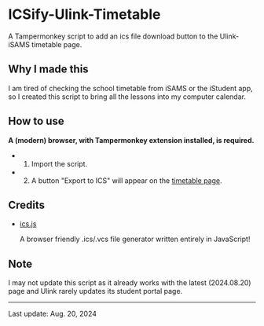 # ICSify-Ulink-Timetable

A Tampermonkey script to add an ics file download button to the Ulink-iSAMS timetable page.

## Why I made this

I am tired of checking the school timetable from iSAMS or the iStudent app, so I created this script to bring all the lessons into my computer calendar.

## How to use

**A (modern) browser, with Tampermonkey extension installed, is required.**

- 1. Import the script.
- 2. A button "Export to ICS" will appear on the [timetable page](https://pupils.ulinkedu.com/api/profile/timetable/).

## Credits

- [ics.js](https://github.com/nwcell/ics.js)

    A browser friendly .ics/.vcs file generator written entirely in JavaScript!

## Note

I may not update this script as it already works with the latest (2024.08.20) page and Ulink rarely updates its student portal page.

---

Last update: Aug. 20, 2024